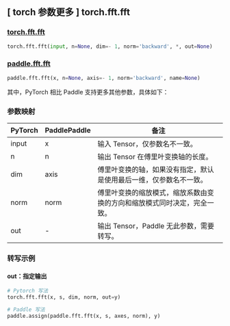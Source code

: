 ## [ torch 参数更多 ] torch.fft.fft

### [torch.fft.fft](https://pytorch.org/docs/stable/generated/torch.fft.fft.html?highlight=fft#torch.fft.fft)

```python
torch.fft.fft(input, n=None, dim=- 1, norm='backward', *, out=None)
```

### [paddle.fft.fft](https://www.paddlepaddle.org.cn/documentation/docs/zh/api/paddle/fft/fft_cn.html)

```python
paddle.fft.fft(x, n=None, axis=- 1, norm='backward', name=None)
```

其中，PyTorch 相比 Paddle 支持更多其他参数，具体如下：
### 参数映射
| PyTorch       | PaddlePaddle | 备注                                                   |
| ------------- | ------------ | ------------------------------------------------------ |
| input         | x            | 输入 Tensor，仅参数名不一致。                            |
| n             | n            | 输出 Tensor 在傅里叶变换轴的长度。                      |
| dim           | axis         | 傅里叶变换的轴，如果没有指定，默认是使用最后一维，仅参数名不一致。|
| norm           |norm          |傅里叶变换的缩放模式，缩放系数由变换的方向和缩放模式同时决定，完全一致。|
| out            | -            |输出 Tensor，Paddle 无此参数，需要转写。              |

### 转写示例
#### out：指定输出
```python
# Pytorch 写法
torch.fft.fft(x, s, dim, norm, out=y)

# Paddle 写法
paddle.assign(paddle.fft.fft(x, s, axes, norm), y)
```
